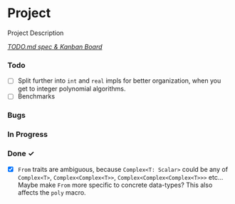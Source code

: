 # Project

Project Description

<em>[TODO.md spec & Kanban Board](https://bit.ly/3fCwKfM)</em>

### Todo

- [ ] Split further into `int` and `real` impls for better organization, when you get to integer polynomial algorithms.
- [ ] Benchmarks

### Bugs


### In Progress


### Done ✓

- [x] `From` traits are ambiguous, because `Complex<T: Scalar>` could be any of `Complex<T>`, `Complex<Complex<T>>`, `Complex<Complex<Complex<T>>>` etc... Maybe make `From` more specific to concrete data-types? This also affects the `poly` macro.
